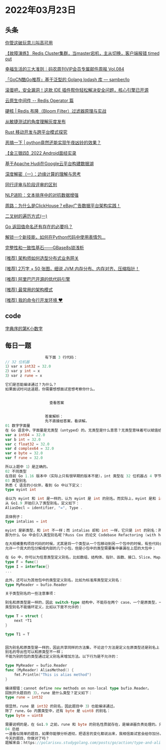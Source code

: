 # 2022年03月23日
## 头条
[你管这破玩意儿叫高可用](https://toutiao.io/k/qudsbeg)

[【故障演练】 Redis Cluster集群，当master宕机，主从切换，客户端报错 timed out](https://toutiao.io/k/l5ws76z)

[幸福生活的三大准则｜码农周刊VIP会员专属邮件周报 Vol.084](https://toutiao.io/k/6tbdnkv)

[「GoCN酷Go推荐」基于泛型的 Golang lodash 库 — samber/lo](https://toutiao.io/k/yyh16rl)

[滚蛋吧，安全漏洞！这款 IDE 插件帮你轻松解决安全问题，核心引擎已开源](https://toutiao.io/k/8zkvjyx)

[云原生中间件 -- Redis Operator 篇](https://toutiao.io/k/mtls0ge)

[硬核 | Redis 布隆（Bloom Filter）过滤器原理与实战](https://toutiao.io/k/8wo0z61)

[从敏捷测试的角度理解灰度发布](https://toutiao.io/k/zsjtjux)

[Rust 移动开发与跨平台模式探究](https://toutiao.io/k/3qhp8rv)

[恶搞一下 | python竟然还能实现午夜凶铃的效果？](https://toutiao.io/k/x720zuk)

[【金三银四】2022 Android面经实录](https://toutiao.io/k/c5adaj8)

[基于Apache Hudi在Google云平台构建数据湖](https://toutiao.io/k/t80cr1r)

[深度解密（一）：边缘计算的理解与思考](https://toutiao.io/k/3h4g80r)

[同行评审与阶段评审的区别](https://toutiao.io/k/cuznfa7)

[NLP进阶：文本排序中的对抗数据增强](https://toutiao.io/k/4pxmema)

[周路：为什么是ClickHouse？eBay广告数据平台架构实践！](https://toutiao.io/k/zruueke)

[二叉树的遍历方式(一)](https://toutiao.io/k/9l1jttx)

[Go 返回值命名还有存在的必要吗？](https://toutiao.io/k/rjgetrb)

[解锁一个新技能，如何在Python代码中使用表情包...](https://toutiao.io/k/vp2ovu4)

[完整性和一致性基石——GBase8s锁浅析](https://toutiao.io/k/xpu5ki4)

[[推荐] 架构师如何选型分布式业务网关](https://toutiao.io/k/enmg99d)

[[推荐] 2万字 + 50 张图，细说 JVM 内存分布、内存对齐、压缩指针！](https://toutiao.io/k/02whm5c)

[[推荐] 阿里巴巴开源的低代码引擎](https://toutiao.io/k/gsosp6w)

[[推荐] 最常用的架构模式](https://toutiao.io/k/qnfl3t6)

[[推荐] 我的命令行开发环境 ❤️](https://toutiao.io/k/hjda293)



## code
[字典序的第K小数字](https://leetcode-cn.com/problems/k-th-smallest-in-lexicographical-order)



## 每日一题
```go
                  有下面 3 行代码：
// 32 位机器
1）var x int32 = 32.0
2）var y int = x
3）var z rune = x

它们是否能编译通过？为什么？
如果面试时问这道题，你需要想想面试官想考察你什么。

                  
                    查看答案
                  
                
                  答案解析：
                  先不直接给答案，看讲解。
01 数字字面量
在 Go 语言中，字面量是无类型（untyped）的。无类型是什么意思？无类型意味着可以赋值给类似类型的变量或常量。用上面例子，32.0 是无类型的浮点数字面量，因此它可以赋值给任意数字相关类型变量（或常量）。以下都是合法的：
var a int64 = 32.0
var b int = 32.0
var c float32 = 32.0
var d complex64 = 32.0
var e byte = 32.0
var f rune = 32.0

所以上题中 1）是正确的。
02 不同类型
在目前 Go 1.16 版本中（实际上只有很早期的版本不是），int 类型在 32 位机器占 4 字节，64 位机器占 8 字节。所以，在 32 位机器上，int32 和 int 的内存占用和内存布局是完全一样的。但 Go 语言不会做隐式类型转换，int 和 int32 是不同的类型，因此上题中 2）编译不通过。
03 类型别名
熟悉 C 语言的小伙伴，看到 Go 中以下定义：
type myint int

会以为 myint 和 int 是一样的，认为 myint 是 int 的别名。而实际上，myint 是和 int 完全不一样的类型，只不过 myint 的底层类型是 int，它们直接可以强制类型转换，却不会隐式转换。关于这点无需多讲，重点要讲的是类型别名。
从 Go1.9 开始引入了类型别名，定义如下：
AliasDecl = identifier, "=", Type .

具体例子：
type intalias = int

myint 是新类型，和 int 不一样；而 intalias 却和 int 一样，它只是 int 的别名：所有使用 intalias 的地方都可以使用 int。
那为什么 Go 中会引入类型别名呢？Russ Cox 的论文 Codebase Refactoring (with help from Go) 介绍了它的背景。总结一下类型别名的用途，主要有两点：

在大规模重构项目代码的时候，尤其是将一个类型从一个包移动到另一个包中的时候，有些代码会使用新包中的类型，有些代码使用旧包中的类型， 最典型的是 context 包。最开始，context 包名是 golang.org/x/net/context，1.7 开始，引入标准库，这样一来，存在两份。Go 1.9 开始采用别名重构了它；
允许一个庞大的包分解成内部的几个小包，但是小包中的类型需要集中暴漏在上层的大包中；

在 Go 中，你可以为任意类型定义别名，比如数组、结构体、指针、函数、接口、Slice、Map、Channel 等，包括为自定义类型定义别名。
type F = func()
type I = interface{}
...

此外，还可以为其他包中的类型定义别名，比如为标准库类型定义别名：
type MyReader = bufio.Reader

关于类型别名的一些注意事项：

别名和原类型是一样的，因此 switch-type 结构中，不能存在两个 case，一个是原类型，一个是别名；
类型别名不能循环定义，比如以下是不允许的：

type T = struct {
	next *T1
}

type T1 = T


因为别名和原类型是一样的，因此共享同样的方法集，不论这个方法是定义在原类型还是别名上；
别名的导出性可以和原类型不一样；
不能为别的包的类型通过定义别名来增加方法。以下行为是不允许的：

type MyReader = bufio.Reader
func (MyReader) AliasMethod() {
	fmt.Println("This is alias method")
}

编译报错：cannot define new methods on non-local type bufio.Reader。
回到开头题目的 3），rune 是什么类型？定义如下：
type rune = int32

很显然，rune 是 int32 的别名，因此题目中 3）也能编译通过。
除了 rune，Go 内置类型中，还有 byte 是 uint8 的别名：
type byte = uint8

需要说明的是，在 Go1.9 之前，rune 和 byte 的别名性质就存在，是编译器负责处理的。只是 Go1.9 之后，别名可以用于其他类型了。
04 总结
一道看似简单的题目，如果你能够分析透彻，把语言的变化都说出来，我相信面试官会给你加分。
今天的题目，你做对了吗？
题解来自：https://polarisxu.studygolang.com/posts/go/action/type-and-alias/。

                
```

